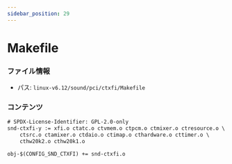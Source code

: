 ```yaml
---
sidebar_position: 29
---
```

# Makefile

### ファイル情報

- パス: `linux-v6.12/sound/pci/ctxfi/Makefile`

### コンテンツ

```txt
# SPDX-License-Identifier: GPL-2.0-only
snd-ctxfi-y := xfi.o ctatc.o ctvmem.o ctpcm.o ctmixer.o ctresource.o \
	ctsrc.o ctamixer.o ctdaio.o ctimap.o cthardware.o cttimer.o \
	cthw20k2.o cthw20k1.o

obj-$(CONFIG_SND_CTXFI) += snd-ctxfi.o

```
